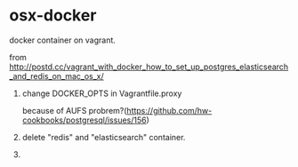 # osx-docker

docker container on vagrant.

from http://postd.cc/vagrant_with_docker_how_to_set_up_postgres_elasticsearch_and_redis_on_mac_os_x/

1. change DOCKER_OPTS in Vagrantfile.proxy

   because of AUFS probrem?(https://github.com/hw-cookbooks/postgresql/issues/156)
   
2. delete "redis" and "elasticsearch" container.

3. 

